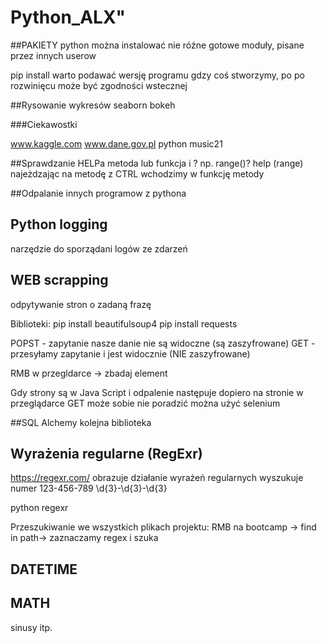 # Python_ALX" 



##PAKIETY python
można instalować nie róźne gotowe moduły, pisane przez innych userow

pip install warto podawać wersję programu gdzy coś stworzymy, po po rozwinięcu może być zgodności wstecznej

##Rysowanie wykresów
seaborn
bokeh




###Ciekawostki

www.kaggle.com
www.dane.gov.pl
python music21


##Sprawdzanie HELPa
metoda lub funkcja i ?
np. range()?
help (range)
najeżdzając na metodę z CTRL wchodzimy w funkcję metody


##Odpalanie innych programow z pythona



## Python logging
narzędzie do sporządani logów ze zdarzeń



## WEB scrapping
odpytywanie stron o zadaną frazę

Biblioteki:
pip install beautifulsoup4
pip install requests

POPST - zapytanie nasze danie nie są widoczne (są zaszyfrowane)
GET - przesyłamy zapytanie i jest widocznie (NIE zaszyfrowane)

RMB w przegldarce -> zbadaj element

Gdy strony są w Java Script i odpalenie następuje dopiero na stronie w przeglądarce GET
może sobie nie poradzić
można użyć selenium

##SQL Alchemy
kolejna biblioteka



## Wyrażenia regularne (RegExr)
https://regexr.com/   obrazuje działanie wyrażeń regularnych
wyszukuje numer 123-456-789
\d{3}-\d{3}-\d{3}

python regexr

Przeszukiwanie we wszystkich plikach projektu:
RMB na bootcamp -> find in path-> zaznaczamy regex i szuka


## DATETIME

## MATH
sinusy itp. 

